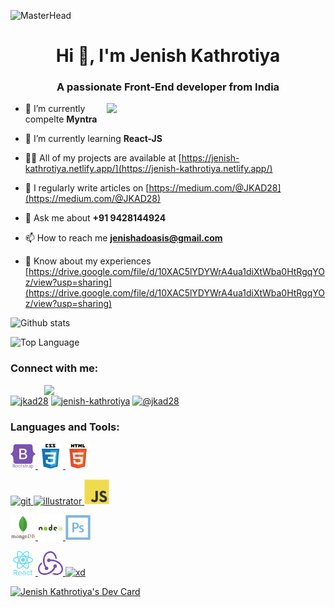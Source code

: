![MasterHead](https://www.sevenstarwebsolutions.com/wp-content/themes/sevenstar/img/banner-bg.gif)
<h1 align="center">Hi 👋, I'm Jenish Kathrotiya</h1>
<h3 align="center">A passionate Front-End developer from India</h3>
<img align="right" width="350" src="https://cdn.dribbble.com/users/1162077/screenshots/3848914/programmer.gif">

- 🔭 I’m currently compelte **Myntra**

- 🌱 I’m currently learning **React-JS**

- 👨‍💻 All of my projects are available at [https://jenish-kathrotiya.netlify.app/](https://jenish-kathrotiya.netlify.app/)

- 📝 I regularly write articles on [https://medium.com/@JKAD28](https://medium.com/@JKAD28)

- 💬 Ask me about **+91 9428144924**

- 📫 How to reach me **jenishadoasis@gmail.com**

- 📄 Know about my experiences [https://drive.google.com/file/d/10XAC5lYDYWrA4ua1diXtWba0HtRgqYOz/view?usp=sharing](https://drive.google.com/file/d/10XAC5lYDYWrA4ua1diXtWba0HtRgqYOz/view?usp=sharing)

<!-- - ⚡ Fun fact **I am very Friendly Person** -->

<!-- ### Blogs posts -->
<!-- BLOG-POST-LIST:START -->
<!-- BLOG-POST-LIST:END -->


![Github stats](https://github-readme-stats.vercel.app/api?username=jkad02&count_private=true&show_icons=true&theme=radical
)



![Top Language](https://github-readme-stats.vercel.app/api/top-langs/?username=JKAD02&show_icons=true&theme=radical)


<h3 align="left">Connect with me:</h3><img align="right" width="450" src="https://cdn.dribbble.com/users/2069402/screenshots/5574718/gif-4mb.gif">
<p align="left">
<a href="https://twitter.com/jkad28" target="blank"><img align="center" src="https://raw.githubusercontent.com/rahuldkjain/github-profile-readme-generator/master/src/images/icons/Social/twitter.svg" alt="jkad28" height="30" width="40" /></a>                 
<a href="https://www.linkedin.com/in/jenish-kathrotiya-036213231/" target="blank"><img align="center" src="https://raw.githubusercontent.com/rahuldkjain/github-profile-readme-generator/master/src/images/icons/Social/linked-in-alt.svg" alt="jenish-kathrotiya" height="30" width="40" /></a>
<a href="https://medium.com/@jkad28" target="blank"><img align="center" src="https://raw.githubusercontent.com/rahuldkjain/github-profile-readme-generator/master/src/images/icons/Social/medium.svg" alt="@jkad28" height="30" width="40" /></a>
</p>

<h3 align="left">Languages and Tools:</h3>
<p align="left"> <a href="https://getbootstrap.com" target="_blank" rel="noreferrer"> <img src="https://raw.githubusercontent.com/devicons/devicon/master/icons/bootstrap/bootstrap-plain-wordmark.svg" alt="bootstrap" width="40" height="40"/> </a> <a href="https://www.w3schools.com/css/" target="_blank" rel="noreferrer"> <img src="https://raw.githubusercontent.com/devicons/devicon/master/icons/css3/css3-original-wordmark.svg" alt="css3" width="40" height="40"/> </a> <a href="https://www.w3.org/html/" target="_blank" rel="noreferrer"> 
  <img src="https://raw.githubusercontent.com/devicons/devicon/master/icons/html5/html5-original-wordmark.svg" alt="html5" width="40" height="40"/> </a>
  
 <a href="https://git-scm.com/" target="_blank" rel="noreferrer"> <img src="https://www.vectorlogo.zone/logos/git-scm/git-scm-icon.svg" alt="git" width="40" height="40"/> 
  <a href="https://www.adobe.com/in/products/illustrator.html" target="_blank" rel="noreferrer"> <img src="https://www.vectorlogo.zone/logos/adobe_illustrator/adobe_illustrator-icon.svg" alt="illustrator" width="40" height="40"/> </a> <a href="https://developer.mozilla.org/en-US/docs/Web/JavaScript" target="_blank" rel="noreferrer"> <img src="https://raw.githubusercontent.com/devicons/devicon/master/icons/javascript/javascript-original.svg" alt="javascript" width="40" height="40"/> </a> <a href="https://www.mongodb.com/" target="_blank" rel="noreferrer"> 
  
  <img src="https://raw.githubusercontent.com/devicons/devicon/master/icons/mongodb/mongodb-original-wordmark.svg" alt="mongodb" width="40" height="40"/> </a> <a href="https://nodejs.org" target="_blank" rel="noreferrer"> <img src="https://raw.githubusercontent.com/devicons/devicon/master/icons/nodejs/nodejs-original-wordmark.svg" alt="nodejs" width="40" height="40"/> </a> <a href="https://www.photoshop.com/en" target="_blank" rel="noreferrer"> <img src="https://raw.githubusercontent.com/devicons/devicon/master/icons/photoshop/photoshop-line.svg" alt="photoshop" width="40" height="40"/> </a> <a href="https://reactjs.org/" target="_blank" rel="noreferrer">
  
  <img src="https://raw.githubusercontent.com/devicons/devicon/master/icons/react/react-original-wordmark.svg" alt="react" width="40" height="40"/> </a> <a href="https://redux.js.org" target="_blank" rel="noreferrer"> <img src="https://raw.githubusercontent.com/devicons/devicon/master/icons/redux/redux-original.svg" alt="redux" width="40" height="40"/> </a> <a href="https://www.adobe.com/products/xd.html" target="_blank" rel="noreferrer"> <img src="https://cdn.worldvectorlogo.com/logos/adobe-xd.svg" alt="xd" width="40" height="40"/> </a> </p>

<a href="https://app.daily.dev/JKAD28"><img src="https://api.daily.dev/devcards/0f3b8fc2ef824f06aea7c2b15056aa5d.png?r=x9o" width="400" alt="Jenish Kathrotiya's Dev Card"/></a>
